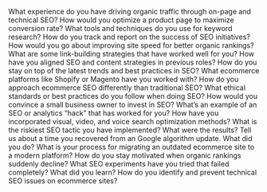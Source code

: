 What experience do you have driving organic traffic through on-page and technical SEO?
How would you optimize a product page to maximize conversion rate?
What tools and techniques do you use for keyword research?
How do you track and report on the success of SEO initiatives?
How would you go about improving site speed for better organic rankings?
What are some link-building strategies that have worked well for you?
How have you aligned SEO and content strategies in previous roles?
How do you stay on top of the latest trends and best practices in SEO?
What ecommerce platforms like Shopify or Magento have you worked with?
How do you approach ecommerce SEO differently than traditional SEO?
What ethical standards or best practices do you follow when doing SEO?
How would you convince a small business owner to invest in SEO?
What’s an example of an SEO or analytics “hack” that has worked for you?
How have you incorporated visual, video, and voice search optimization methods?
What is the riskiest SEO tactic you have implemented? What were the results?
Tell us about a time you recovered from an Google algorithm update. What did you do?
What is your process for migrating an outdated ecommerce site to a modern platform?
How do you stay motivated when organic rankings suddenly decline?
What SEO experiments have you tried that failed completely? What did you learn?
How do you identify and prevent technical SEO issues on ecommerce sites?
